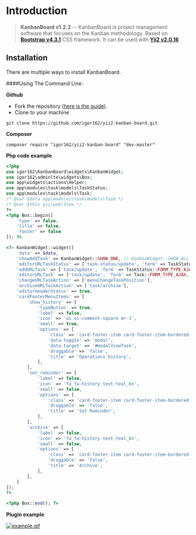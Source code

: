 Introduction 
======

> **KanbanBoard v1.2.2** -- KanbanBoard is project management software that focuses on the Kanban methodology. Based on **[Bootstrap v4.3.1](https://github.com/twbs/bootstrap)** CSS framework. 
It can be used with **[Yii2 v2.0.16](https://github.com/yiisoft/yii2)**


Installation
------------
There are multiple ways to install KanbanBoard.

####Using The Command Line:

**Github**

- Fork the repository ([here is the guide](https://help.github.com/articles/fork-a-repo/)).
- Clone to your machine

```
git clone https://github.com/igor162/yii2-kanban-board.git
```

**Composer**

```
composer require "igor162/yii2-kanban-board" "dev-master"
```

**Php code example**

```php
<?php
use igor162\KanbanBoard\widgets\KanbanWidget;
use igor162\adminlte\widgets\Box;
use app\widgets\actions\Helper;
use app\modules\task\models\TaskStatus;
use app\modules\task\models\Task;
/* @var $data app\modules\task\models\Task */
/* @var $this yii\web\View */
?>
<?php Box::begin([
    'type' => false,
    'title' => false,
    'footer' => false
]); ?>

<?= KanbanWidget::widget([
    'data' => $data,
    'showAddTask' => KanbanWidget::SHOW_ONE, // KanbanWidget::SHOW_ALL
    'editorURLTaskStatus' => ['task-status/update', 'form' => TaskStatus::FORM_TYPE_AJAX, 'returnUrl' => Helper::getReturnUrl()],
    'addURLTask' => ['task/update', 'form' => TaskStatus::FORM_TYPE_AJAX, 'returnUrl' => Helper::getReturnUrl()],
    'editorURLTask' => ['task/update', 'form' => Task::FORM_TYPE_AJAX, 'returnUrl' => Helper::getReturnUrl()],
    'changeURLTaskAction' => ['menuChangeTaskPosition'],
    'archiveURLTaskAction' => ['task/archive'],
    'editorHeaderStatus' => true,
    'cardFooterMenuItems' => [
        'show_history' => [
            'typeButton' => true,
            'label' => false,
            'icon' => 'oi oi-comment-square mr-1',
            'small' => true,
            'options' => [
                'class' => 'card-footer-item card-footer-item-bordered text-muted',
                'data-toggle' => 'modal',
                'data-target' => '#modalViewTask',
                'draggable' => 'false',
                'title' => 'Operations history',
            ],
        ],
        'set_reminder' => [
            'label' => false,
            'icon' => 'fa fa-history text-teal_kn',
            'small' => false,
            'options' => [
                'class' => 'card-footer-item card-footer-item-bordered text-muted',
                'draggable' => 'false',
                'title' => 'Set Reminder',
            ],
        ],
        'archive' => [
            'label' => false,
            'icon' => 'fa fa-history text-teal_kn',
            'small' => false,
            'options' => [
                'class' => 'card-footer-item card-footer-item-bordered text-muted',
                'draggable' => 'false',
                'title' => 'Archive',
            ],
        ],
    ]
]);
?>

<?php Box::end(); ?>

```

**Plugin example**

<a href="https://github.com/igor162/yii2-kanban-board/blob/master/gift/example.gif"><img src="/igor162/yii2-kanban-board/blob/master/gift/example.gif?raw=true" alt="example.gif"></a>

